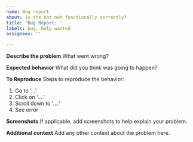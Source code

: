 ```yaml
---
name: Bug report
about: Is the bot not functionally correctly?
title: 'Bug Report: '
labels: bug, help wanted
assignees: ''

---
```


**Describe the problem**
What went wrong?

**Expected behavior**
What did you think was going to happen?

**To Reproduce**
Steps to reproduce the behavior:
1. Go to '...'
2. Click on '....'
3. Scroll down to '....'
4. See error

**Screenshots**
If applicable, add screenshots to help explain your problem.

**Additional context**
Add any other context about the problem here.
